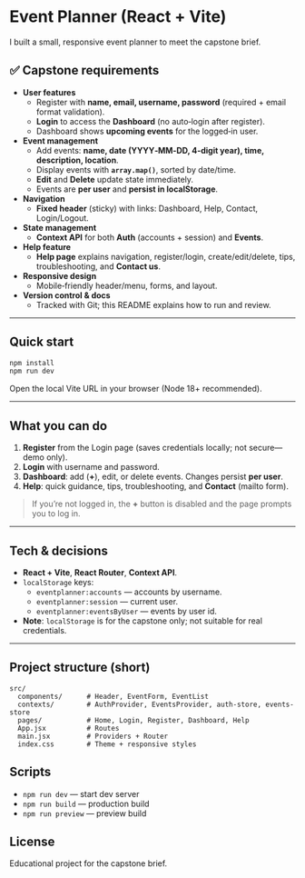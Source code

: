 # Event Planner (React + Vite)

I built a small, responsive event planner to meet the capstone brief.

## ✅ Capstone requirements
- **User features**
  - Register with **name, email, username, password** (required + email format validation).
  - **Login** to access the **Dashboard** (no auto‑login after register).
  - Dashboard shows **upcoming events** for the logged‑in user.
- **Event management**
  - Add events: **name, date (YYYY‑MM‑DD, 4‑digit year), time, description, location**.
  - Display events with **`array.map()`**, sorted by date/time.
  - **Edit** and **Delete** update state immediately.
  - Events are **per user** and **persist in localStorage**.
- **Navigation**
  - **Fixed header** (sticky) with links: Dashboard, Help, Contact, Login/Logout.
- **State management**
  - **Context API** for both **Auth** (accounts + session) and **Events**.
- **Help feature**
  - **Help page** explains navigation, register/login, create/edit/delete, tips, troubleshooting, and **Contact us**.
- **Responsive design**
  - Mobile‑friendly header/menu, forms, and layout.
- **Version control & docs**
  - Tracked with Git; this README explains how to run and review.

---

## Quick start
```bash
npm install
npm run dev
```
Open the local Vite URL in your browser (Node 18+ recommended).

---

## What you can do
1. **Register** from the Login page (saves credentials locally; not secure—demo only).
2. **Login** with username and password.
3. **Dashboard**: add (**+**), edit, or delete events. Changes persist **per user**.
4. **Help**: quick guidance, tips, troubleshooting, and **Contact** (mailto form).

> If you’re not logged in, the **+** button is disabled and the page prompts you to log in.

---

## Tech & decisions
- **React + Vite**, **React Router**, **Context API**.
- `localStorage` keys:
  - `eventplanner:accounts` — accounts by username.
  - `eventplanner:session` — current user.
  - `eventplanner:eventsByUser` — events by user id.
- **Note**: `localStorage` is for the capstone only; not suitable for real credentials.

---

## Project structure (short)
```
src/
  components/      # Header, EventForm, EventList
  contexts/        # AuthProvider, EventsProvider, auth-store, events-store
  pages/           # Home, Login, Register, Dashboard, Help
  App.jsx          # Routes
  main.jsx         # Providers + Router
  index.css        # Theme + responsive styles
```

## Scripts
- `npm run dev` — start dev server
- `npm run build` — production build
- `npm run preview` — preview build

## License
Educational project for the capstone brief.
